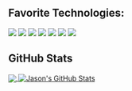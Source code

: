 ## Favorite Technologies:
![](https://img.shields.io/badge/JavaScript-informational?style=for-the-badge&logo=javascript&logoColor=white&color=221a1c)
![](https://img.shields.io/badge/React-informational?style=for-the-badge&logo=React&logoColor=white&color=221a1c)
![](https://img.shields.io/badge/Node.js-informational?style=for-the-badge&logo=Node.js&logoColor=white&color=221a1c)
![](https://img.shields.io/badge/Npm-informational?style=for-the-badge&logo=Npm&logoColor=white&color=221a1c)
![](https://img.shields.io/badge/CSS3-informational?style=for-the-badge&logo=CSS3&logoColor=white&color=221a1c)
![](https://img.shields.io/badge/HTML5-informational?style=for-the-badge&logo=HTML5&logoColor=white&color=221a1c)
![](https://img.shields.io/badge/HTML5-informational?style=for-the-badge&logo=TypeScript&logoColor=white&color=221a1c)



## GitHub Stats
<a href="https://github.com/shivermotion/shivermotion">
  <img align="center" src="https://github-readme-stats.vercel.app/api/top-langs/?username=shivermotion&hide=java,html&title_color=ffffff&text_color=c9cacc&icon_color=ffffff&bg_color=221a1c" />
</a>
<a href="https://github.com/shivermotion/shivermotion">
  <img align="center" src="https://github-readme-stats.vercel.app/api?username=shivermotion&show_icons=true&line_height=27&count_private=true&hide_title=false&title_color=ffffff&text_color=c9cacc&icon_color=ffffff&bg_color=221a1c" alt="Jason's GitHub Stats" />
</a>
